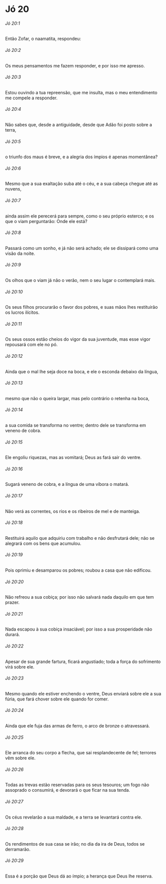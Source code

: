 # Jó 20

###### Jó 20:1

Então Zofar, o naamatita, respondeu:

###### Jó 20:2

Os meus pensamentos me fazem responder, e por isso me apresso.

###### Jó 20:3

Estou ouvindo a tua repreensão, que me insulta, mas o meu entendimento me compele a responder.

###### Jó 20:4

Não sabes que, desde a antiguidade, desde que Adão foi posto sobre a terra,

###### Jó 20:5

o triunfo dos maus é breve, e a alegria dos ímpios é apenas momentânea?

###### Jó 20:6

Mesmo que a sua exaltação suba até o céu, e a sua cabeça chegue até as nuvens,

###### Jó 20:7

ainda assim ele perecerá para sempre, como o seu próprio esterco; e os que o viam perguntarão: Onde ele está?

###### Jó 20:8

Passará como um sonho, e já não será achado; ele se dissipará como uma visão da noite.

###### Jó 20:9

Os olhos que o viam já não o verão, nem o seu lugar o contemplará mais.

###### Jó 20:10

Os seus filhos procurarão o favor dos pobres, e suas mãos lhes restituirão os lucros ilícitos.

###### Jó 20:11

Os seus ossos estão cheios do vigor da sua juventude, mas esse vigor repousará com ele no pó.

###### Jó 20:12

Ainda que o mal lhe seja doce na boca, e ele o esconda debaixo da língua,

###### Jó 20:13

mesmo que não o queira largar, mas pelo contrário o retenha na boca,

###### Jó 20:14

a sua comida se transforma no ventre; dentro dele se transforma em veneno de cobra.

###### Jó 20:15

Ele engoliu riquezas, mas as vomitará; Deus as fará sair do ventre.

###### Jó 20:16

Sugará veneno de cobra, e a língua de uma víbora o matará.

###### Jó 20:17

Não verá as correntes, os rios e os ribeiros de mel e de manteiga.

###### Jó 20:18

Restituirá aquilo que adquiriu com trabalho e não desfrutará dele; não se alegrará com os bens que acumulou.

###### Jó 20:19

Pois oprimiu e desamparou os pobres; roubou a casa que não edificou.

###### Jó 20:20

Não refreou a sua cobiça; por isso não salvará nada daquilo em que tem prazer.

###### Jó 20:21

Nada escapou à sua cobiça insaciável; por isso a sua prosperidade não durará.

###### Jó 20:22

Apesar de sua grande fartura, ficará angustiado; toda a força do sofrimento virá sobre ele.

###### Jó 20:23

Mesmo quando ele estiver enchendo o ventre, Deus enviará sobre ele a sua fúria, que fará chover sobre ele quando for comer.

###### Jó 20:24

Ainda que ele fuja das armas de ferro, o arco de bronze o atravessará.

###### Jó 20:25

Ele arranca do seu corpo a flecha, que sai resplandecente de fel; terrores vêm sobre ele.

###### Jó 20:26

Todas as trevas estão reservadas para os seus tesouros; um fogo não assoprado o consumirá, e devorará o que ficar na sua tenda.

###### Jó 20:27

Os céus revelarão a sua maldade, e a terra se levantará contra ele.

###### Jó 20:28

Os rendimentos de sua casa se irão; no dia da ira de Deus, todos se derramarão.

###### Jó 20:29

Essa é a porção que Deus dá ao ímpio; a herança que Deus lhe reserva.

